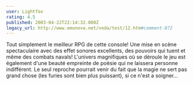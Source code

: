 ```yaml
---
user: Lightfox
rating: 4.5
published: 2003-04-22T22:14:32.000Z
legacy_url: http://www.emunova.net/veda/test/12.htm#comment-872
---
```

Tout simplement le meilleur RPG de cette console! Une mise en scène spectaculaire avec des effet sonores excellents, des pouvoirs qui tuent et même des combats navals! L'univers magnifiques où se déroule le jeu est également d'une beauté empreinte de poèsie qui ne laissera personne indifférent. Le seul reproche pourrait venir du fait que la magie ne sert pas grand chose (les furies sont bien plus puissant), si ce n'est a soigner...